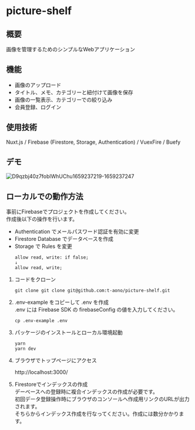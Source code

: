 # picture-shelf

## 概要

画像を管理するためのシンプルなWebアプリケーション

## 機能

- 画像のアップロード
- タイトル、メモ、カテゴリーと紐付けて画像を保存
- 画像の一覧表示、カテゴリーでの絞り込み
- 会員登録、ログイン

## 使用技術

Nuxt.js / Firebase (Firestore, Storage, Authentication) / VuexFire / Buefy

## デモ

![D9qzbj40z7foblWhUChu1659237219-1659237247](https://user-images.githubusercontent.com/46856574/182008305-fa3f54ca-922c-41c9-9cdb-614807549c5f.gif)

## ローカルでの動作方法

事前にFirebaseでプロジェクトを作成してください。  
作成後以下の操作を行います。  
- Authentication でメールパスワード認証を有効に変更
- Firestore Database でデータベースを作成
- Storage で Rules を変更 
  ```
  allow read, write: if false;
  ↓
  allow read, write;
  ```

1. コードをクローン

   ```
   git clone git clone git@github.com:t-aono/picture-shelf.git
   ```

2. .env-example をコピーして .env を作成  
  .env には Firebase SDK の firebaseConfig の値を入力してください。

   ```
   cp .env-example .env
   ```  

3. パッケージのインストールとローカル環境起動

   ```
   yarn
   yarn dev
   ```

4. ブラウザでトップページにアクセス

    http://localhost:3000/

5. Firestoreでインデックスの作成  
デーベースへの登録時に複合インデックスの作成が必要です。  
初回データ登録操作時にブラウザのコンソールへ作成用リンクのURLが出力されます。  
そちらからインデックス作成を行なってください。作成には数分かかります。
